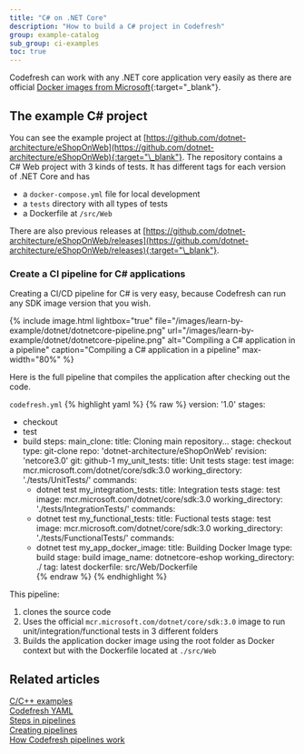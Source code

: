 ```yaml
---
title: "C# on .NET Core"
description: "How to build a C# project in Codefresh"
group: example-catalog
sub_group: ci-examples
toc: true
---
```


Codefresh can work with any .NET core application very easily as there are official [Docker images from Microsoft](https://hub.docker.com/_/microsoft-dotnet-core){:target="\_blank"}.

## The example C# project

You can see the example project at [https://github.com/dotnet-architecture/eShopOnWeb](https://github.com/dotnet-architecture/eShopOnWeb){:target="\_blank"}. The repository contains a C# Web project with 3 kinds of tests. It has different tags for each version of .NET Core and has 

* a `docker-compose.yml` file for local development
* a `tests` directory with all types of tests
* a Dockerfile at `/src/Web`

There are also previous releases at [https://github.com/dotnet-architecture/eShopOnWeb/releases](https://github.com/dotnet-architecture/eShopOnWeb/releases){:target="\_blank"}.

### Create a CI pipeline for C# applications

Creating a CI/CD pipeline for C# is very easy, because Codefresh can run any SDK image version that you wish. 

{% include image.html 
lightbox="true" 
file="/images/learn-by-example/dotnet/dotnetcore-pipeline.png" 
url="/images/learn-by-example/dotnet/dotnetcore-pipeline.png" 
alt="Compiling a C# application in a pipeline"
caption="Compiling a C# application in a pipeline"
max-width="80%" 
%}

Here is the full pipeline that compiles the application after checking out the code.

 `codefresh.yml`
{% highlight yaml %}
{% raw %}
version: '1.0'
stages:
  - checkout
  - test
  - build
steps:
  main_clone:
    title: Cloning main repository...
    stage: checkout
    type: git-clone
    repo: 'dotnet-architecture/eShopOnWeb'
    revision: 'netcore3.0'
    git: github-1
  my_unit_tests:
    title: Unit tests
    stage: test
    image: mcr.microsoft.com/dotnet/core/sdk:3.0
    working_directory: './tests/UnitTests/'
    commands:
      - dotnet test
  my_integration_tests:
    title: Integration tests
    stage: test
    image: mcr.microsoft.com/dotnet/core/sdk:3.0
    working_directory: './tests/IntegrationTests/'
    commands:
      - dotnet test 
  my_functional_tests:
    title: Fuctional tests
    stage: test
    image: mcr.microsoft.com/dotnet/core/sdk:3.0
    working_directory: './tests/FunctionalTests/'
    commands:
      - dotnet test 
  my_app_docker_image:
    title: Building Docker Image
    type: build
    stage: build
    image_name: dotnetcore-eshop
    working_directory: ./
    tag: latest
    dockerfile: src/Web/Dockerfile      
{% endraw %}
{% endhighlight %}

This pipeline:

1. clones the source code
1. Uses the official `mcr.microsoft.com/dotnet/core/sdk:3.0` image to run unit/integration/functional tests in 3 different folders
1. Builds the application docker image using the root folder as Docker context but with the Dockerfile located at `./src/Web`

<!--You can see the resulting image in the [image dashboard]({{site.baseurl}}/docs/docker-registries/working-with-docker-registries/#viewing-docker-images):

{% include image.html 
lightbox="true" 
file="/images/learn-by-example/dotnet/dotnetcore-image.png" 
url="/images/learn-by-example/dotnet/dotnetcore-image.png" 
alt="Building a .NET core docker image"
caption="Building a .NET core docker image"
max-width="80%" 
%}
-->



## Related articles
[C/C++ examples]({{site.baseurl}}/docs/learn-by-example/cc/)  
[Codefresh YAML]({{site.baseurl}}/docs/pipelines/what-is-the-codefresh-yaml/)  
[Steps in pipelines]({{site.baseurl}}/docs/pipelines/steps/)  
[Creating pipelines]({{site.baseurl}}/docs/pipelines/pipelines/)  
[How Codefresh pipelines work]({{site.baseurl}}/docs/pipelines/introduction-to-codefresh-pipelines/)  






